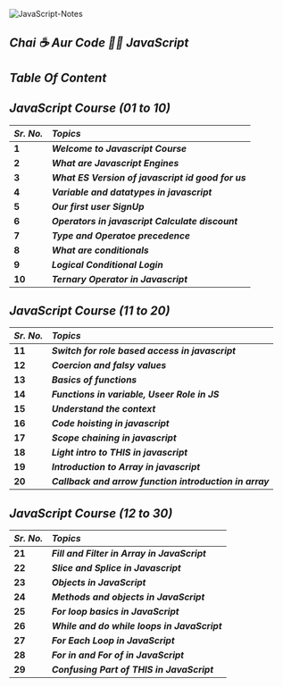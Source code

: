 ![JavaScript-Notes](https://socialify.git.ci/anupam-kumar-krishnan/JavaScript-Notes/image?font=Raleway&language=1&name=1&owner=1&pattern=Brick%20Wall&theme=Dark)

## _Chai ☕ Aur Code 👨‍💻 JavaScript_
## _Table Of Content_

## _JavaScript Course (01 to 10)_
| _<b>Sr. No.</b>_ | _<b>Topics</b>_ |
| :-- | :-- |
| <b>1</b> | <b>_Welcome to Javascript Course_</b> |
| <b>2</b> | <b>_What are Javascript Engines_</b> | 
| <b>3</b> | <b>_What ES Version of javascript id good for us_</b> |
| <b>4</b> | <b>_Variable and datatypes in javascript_</b> |
| <b>5</b> | <b>_Our first user SignUp_</b> |
| <b>6</b> | <b>_Operators in javascript Calculate discount_</b> | 
| <b>7</b> | <b>_Type and Operatoe precedence_</b> |
| <b>8</b> | <b>_What are conditionals_</b> |
| <b>9</b> | <b>_Logical Conditional Login_</b> |
| <b>10</b> | <b>_Ternary Operator in Javascript_</b> |

## _JavaScript Course (11 to 20)_
| _<b>Sr. No.</b>_ | _<b>Topics</b>_ |
| :-- | :-- |
| <b>11</b> | <b>_Switch for role based access in javascript_</b> |
| <b>12</b> | <b>_Coercion and falsy values_</b> |
| <b>13</b> | <b>_Basics of functions_</b> |
| <b>14</b> | <b>_Functions in variable, Useer Role in JS_</b> |
| <b>15</b> | <b>_Understand the context_</b> |
| <b>16</b> | <b>_Code hoisting in javascript_</b> |
| <b>17</b> | <b>_Scope chaining in javascript_</b> |
| <b>18</b> | <b>_Light intro to THIS in javascript_</b> |
| <b>19</b> | <b>_Introduction to Array in javascript_</b> |
| <b>20</b> | <b>_Callback and arrow function introduction in array_</b> |

## _JavaScript Course (12 to 30)_
| _<b>Sr. No.</b>_ | _<b>Topics</b>_ |
| :-- | :-- |
| <b>21</b> | <b>_Fill and Filter in Array in JavaScript_</b> |
| <b>22</b> | <b>_Slice and Splice in Javascript_</b> |
| <b>23</b> | <b>_Objects in JavaScript_</b> |
| <b>24</b> | <b>_Methods and objects in JavaScript_</b> |
| <b>25</b> | <b>_For loop basics in JavaScript_</b> |
| <b>26</b> | <b>_While and do while loops in JavaScript_</b> |
| <b>27</b> | <b>_For Each Loop in JavaScript_</b> |
| <b>28</b> | <b>_For in and For of in JavaScript_</b> |
| <b>29</b> | <b>_Confusing Part of THIS in JavaScript_</b>

